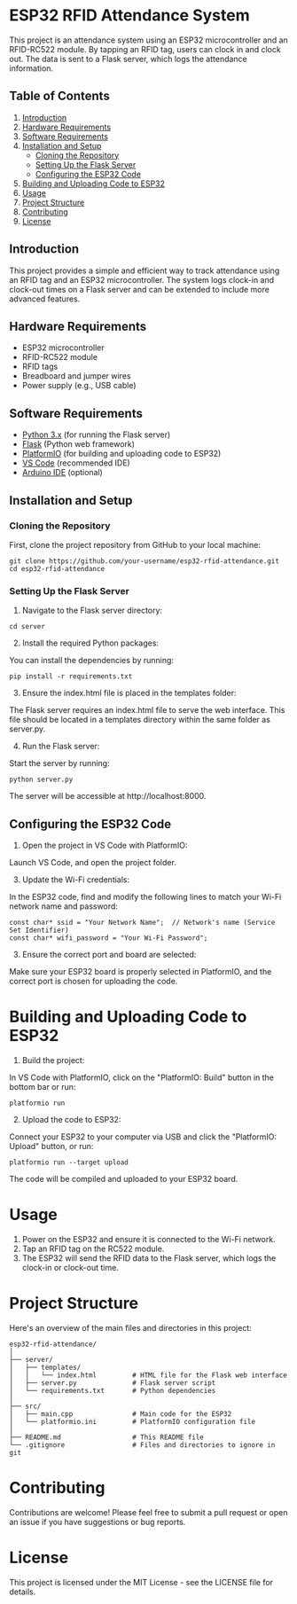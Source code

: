 # ESP32 RFID Attendance System

This project is an attendance system using an ESP32 microcontroller and an RFID-RC522 module. By tapping an RFID tag, users can clock in and clock out. The data is sent to a Flask server, which logs the attendance information.

## Table of Contents
1. [Introduction](#introduction)
2. [Hardware Requirements](#hardware-requirements)
3. [Software Requirements](#software-requirements)
4. [Installation and Setup](#installation-and-setup)
    - [Cloning the Repository](#cloning-the-repository)
    - [Setting Up the Flask Server](#setting-up-the-flask-server)
    - [Configuring the ESP32 Code](#configuring-the-esp32-code)
5. [Building and Uploading Code to ESP32](#building-and-uploading-code-to-esp32)
6. [Usage](#usage)
7. [Project Structure](#project-structure)
8. [Contributing](#contributing)
9. [License](#license)
    
## Introduction
This project provides a simple and efficient way to track attendance using an RFID tag and an ESP32 microcontroller. The system logs clock-in and clock-out times on a Flask server and can be extended to include more advanced features.

## Hardware Requirements
- ESP32 microcontroller
- RFID-RC522 module
- RFID tags
- Breadboard and jumper wires
- Power supply (e.g., USB cable)

## Software Requirements
- [Python 3.x](https://www.python.org/downloads/) (for running the Flask server)
- [Flask](https://flask.palletsprojects.com/) (Python web framework)
- [PlatformIO](https://platformio.org/) (for building and uploading code to ESP32)
- [VS Code](https://code.visualstudio.com/) (recommended IDE)
- [Arduino IDE](https://www.arduino.cc/en/software) (optional)

## Installation and Setup

### Cloning the Repository
First, clone the project repository from GitHub to your local machine:

```
git clone https://github.com/your-username/esp32-rfid-attendance.git
cd esp32-rfid-attendance
```
### Setting Up the Flask Server
1. Navigate to the Flask server directory:

```
cd server
```
2. Install the required Python packages:

You can install the dependencies by running:

```
pip install -r requirements.txt
```
3. Ensure the index.html file is placed in the templates folder:

The Flask server requires an index.html file to serve the web interface. This file should be located in a templates directory within the same folder as server.py.

4. Run the Flask server:

Start the server by running:

```
python server.py
```
The server will be accessible at http://localhost:8000.

## Configuring the ESP32 Code
1. Open the project in VS Code with PlatformIO:

Launch VS Code, and open the project folder.

3. Update the Wi-Fi credentials:

In the ESP32 code, find and modify the following lines to match your Wi-Fi network name and password:

```
const char* ssid = "Your Network Name";  // Network's name (Service Set Identifier)
const char* wifi_password = "Your Wi-Fi Password";
```
3. Ensure the correct port and board are selected:

Make sure your ESP32 board is properly selected in PlatformIO, and the correct port is chosen for uploading the code.

# Building and Uploading Code to ESP32
1. Build the project:

In VS Code with PlatformIO, click on the "PlatformIO: Build" button in the bottom bar or run:

```
platformio run
```
2. Upload the code to ESP32:

Connect your ESP32 to your computer via USB and click the "PlatformIO: Upload" button, or run:

```
platformio run --target upload
```
The code will be compiled and uploaded to your ESP32 board.

# Usage
1. Power on the ESP32 and ensure it is connected to the Wi-Fi network.
2. Tap an RFID tag on the RC522 module.
3. The ESP32 will send the RFID data to the Flask server, which logs the clock-in or clock-out time.

# Project Structure
Here's an overview of the main files and directories in this project:

```
esp32-rfid-attendance/
│
├── server/
│   ├── templates/
│   │   └── index.html         # HTML file for the Flask web interface
│   ├── server.py              # Flask server script
│   └── requirements.txt       # Python dependencies
│
├── src/
│   ├── main.cpp               # Main code for the ESP32
│   └── platformio.ini         # PlatformIO configuration file
│
├── README.md                  # This README file
└── .gitignore                 # Files and directories to ignore in git
```

# Contributing
Contributions are welcome! Please feel free to submit a pull request or open an issue if you have suggestions or bug reports.

# License
This project is licensed under the MIT License - see the LICENSE file for details.
